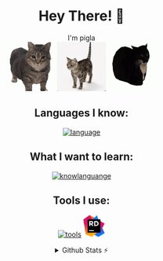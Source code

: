 <div align="center">
<h1 align="center"> Hey There! 👋 </h1>
<p align="center">
  I'm pigla  <br>
  <img src="./src/cat-spin.gif" width="100px"/>
  <img src="./src/cat-spin1.gif" width="100px"/>
  <img src="./src/maxwell-cat.gif" width="100px" height="100px"/>
  <!--MORE CAT PHOTOS!!!!!!!!!!!!!!!!!!!!!!!-->
</p>
  
## Languages I know:
[![language](https://skillicons.dev/icons?i=html,css,js,cs)](https://skillicons.dev)

## What I want to learn:
[![knowlanguange](https://skillicons.dev/icons?i=ts,py,bootstrap,tailwind)](https://skillicons.dev)

## Tools I use:
[![tools](https://skillicons.dev/icons?i=vscode,visualstudio)](https://skillicons.dev) 
   <img src="./src/JetBrains_Rider_Icon.svg.png" height="45px"/>
  
<details>
  <summary>Github Stats ⚡</summary>

  <a href="#">![pigluz's wakatime stats](https://github-readme-stats.vercel.app/api/wakatime?username=pigluz&layout=compact&theme=transparent&langs_count=6)
  <a href="#">![Top Langs](https://github-readme-stats-git-master-pigluz.vercel.app/api/top-langs/?username=pigluz&layout=compact&theme=transparent&card_width=450)
    
</details>
</div>
